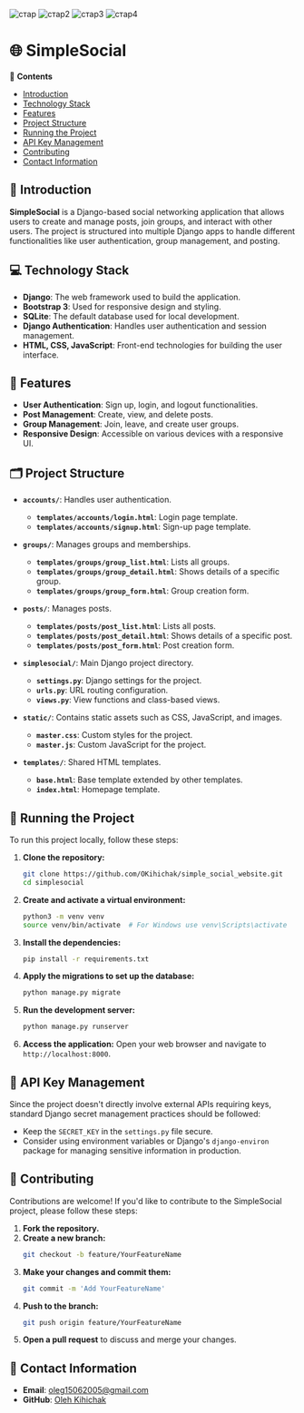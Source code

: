 
![стар](https://github.com/user-attachments/assets/be94d1a3-2719-4996-804d-00b9b91cd928)
![стар2](https://github.com/user-attachments/assets/57a76471-e756-450e-ac3d-e550c56ebf54)
![стар3](https://github.com/user-attachments/assets/e5604864-d3d5-4428-bcb8-a2293688f793)
![стар4](https://github.com/user-attachments/assets/61d7c594-02f8-4921-bd09-15d16225de36)



# 🌐 SimpleSocial

📝 **Contents**
- [Introduction](#-introduction)
- [Technology Stack](#-technology-stack)
- [Features](#-features)
- [Project Structure](#-project-structure)
- [Running the Project](#-running-the-project)
- [API Key Management](#-api-key-management)
- [Contributing](#-contributing)
- [Contact Information](#-contact-information)

## 🌟 Introduction
**SimpleSocial** is a Django-based social networking application that allows users to create and manage posts, join groups, and interact with other users. The project is structured into multiple Django apps to handle different functionalities like user authentication, group management, and posting.

## 💻 Technology Stack
- **Django**: The web framework used to build the application.
- **Bootstrap 3**: Used for responsive design and styling.
- **SQLite**: The default database used for local development.
- **Django Authentication**: Handles user authentication and session management.
- **HTML, CSS, JavaScript**: Front-end technologies for building the user interface.

## 👀 Features
- **User Authentication**: Sign up, login, and logout functionalities.
- **Post Management**: Create, view, and delete posts.
- **Group Management**: Join, leave, and create user groups.
- **Responsive Design**: Accessible on various devices with a responsive UI.

## 🗂️ Project Structure
- **`accounts/`**: Handles user authentication.
  - **`templates/accounts/login.html`**: Login page template.
  - **`templates/accounts/signup.html`**: Sign-up page template.
  
- **`groups/`**: Manages groups and memberships.
  - **`templates/groups/group_list.html`**: Lists all groups.
  - **`templates/groups/group_detail.html`**: Shows details of a specific group.
  - **`templates/groups/group_form.html`**: Group creation form.
  
- **`posts/`**: Manages posts.
  - **`templates/posts/post_list.html`**: Lists all posts.
  - **`templates/posts/post_detail.html`**: Shows details of a specific post.
  - **`templates/posts/post_form.html`**: Post creation form.
  
- **`simplesocial/`**: Main Django project directory.
  - **`settings.py`**: Django settings for the project.
  - **`urls.py`**: URL routing configuration.
  - **`views.py`**: View functions and class-based views.

- **`static/`**: Contains static assets such as CSS, JavaScript, and images.
  - **`master.css`**: Custom styles for the project.
  - **`master.js`**: Custom JavaScript for the project.

- **`templates/`**: Shared HTML templates.
  - **`base.html`**: Base template extended by other templates.
  - **`index.html`**: Homepage template.

## 🚀 Running the Project
To run this project locally, follow these steps:

1. **Clone the repository:**
    ```bash
    git clone https://github.com/OKihichak/simple_social_website.git
    cd simplesocial
    ```

2. **Create and activate a virtual environment:**
    ```bash
    python3 -m venv venv
    source venv/bin/activate  # For Windows use venv\Scripts\activate
    ```

3. **Install the dependencies:**
    ```bash
    pip install -r requirements.txt
    ```

4. **Apply the migrations to set up the database:**
    ```bash
    python manage.py migrate
    ```

5. **Run the development server:**
    ```bash
    python manage.py runserver
    ```

6. **Access the application:** Open your web browser and navigate to `http://localhost:8000`.

## 🔑 API Key Management
Since the project doesn't directly involve external APIs requiring keys, standard Django secret management practices should be followed:
- Keep the `SECRET_KEY` in the `settings.py` file secure.
- Consider using environment variables or Django's `django-environ` package for managing sensitive information in production.

## 🤝 Contributing
Contributions are welcome! If you'd like to contribute to the SimpleSocial project, please follow these steps:

1. **Fork the repository.**
2. **Create a new branch:**
    ```bash
    git checkout -b feature/YourFeatureName
    ```
3. **Make your changes and commit them:**
    ```bash
    git commit -m 'Add YourFeatureName'
    ```
4. **Push to the branch:**
    ```bash
    git push origin feature/YourFeatureName
    ```
5. **Open a pull request** to discuss and merge your changes.

## 📧 Contact Information
- **Email**: oleg15062005@gmail.com
- **GitHub**: [Oleh Kihichak](https://github.com/OKihichak)
